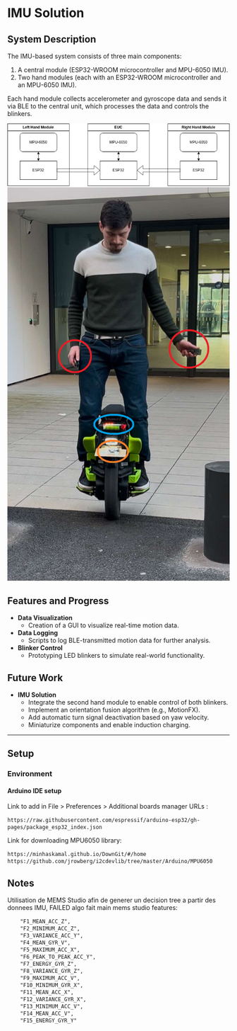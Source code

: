 # IMU Solution  
## System Description  
The IMU-based system consists of three main components:  
1. A central module (ESP32-WROOM microcontroller and MPU-6050 IMU).  
2. Two hand modules (each with an ESP32-WROOM microcontroller and an MPU-6050 IMU).  

Each hand module collects accelerometer and gyroscope data and sends it via BLE to the central unit, which processes the data and controls the blinkers.

![IMU System Diagram](img/MEMS_system_diagram.png)
![IMU System Diagram](img/illustration_imu2.png)

## Features and Progress  
- **Data Visualization**  
  - Creation of a GUI to visualize real-time motion data.  
- **Data Logging**  
  - Scripts to log BLE-transmitted motion data for further analysis.  
- **Blinker Control**  
  - Prototyping LED blinkers to simulate real-world functionality.  

## Future Work  
- **IMU Solution**  
  - Integrate the second hand module to enable control of both blinkers.  
  - Implement an orientation fusion algorithm (e.g., MotionFX).  
  - Add automatic turn signal deactivation based on yaw velocity.  
  - Miniaturize components and enable induction charging. 

--- 

## Setup

### Environment 

#### Arduino IDE setup

Link to add in File > Preferences > Additional boards manager URLs :

```
https://raw.githubusercontent.com/espressif/arduino-esp32/gh-pages/package_esp32_index.json
```

Link for downloading MPU6050 library:

```
https://minhaskamal.github.io/DownGit/#/home
https://github.com/jrowberg/i2cdevlib/tree/master/Arduino/MPU6050
```

## Notes

Utilisation de MEMS Studio afin de generer un decision tree a partir des donnees IMU, FAILED algo fait main
mems studio features:

        "F1_MEAN_ACC_Z",
        "F2_MINIMUM_ACC_Z",
        "F3_VARIANCE_ACC_Y",
        "F4_MEAN_GYR_V",
        "F5_MAXIMUM_ACC_X",
        "F6_PEAK_TO_PEAK_ACC_Y",
        "F7_ENERGY_GYR_Z",
        "F8_VARIANCE_GYR_Z",
        "F9_MAXIMUM_ACC_V",
        "F10_MINIMUM_GYR_X",
        "F11_MEAN_ACC_X",
        "F12_VARIANCE_GYR_X",
        "F13_MINIMUM_ACC_V",
        "F14_MEAN_ACC_V",
        "F15_ENERGY_GYR_Y"